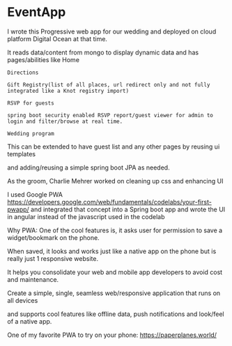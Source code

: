 # EventApp
I wrote this Progressive web app for our wedding and deployed on cloud platform Digital Ocean at that time. 

It reads data/content from mongo to display dynamic data and has pages/abilities like 
  Home
  
    Directions

    Gift Registry(list of all places, url redirect only and not fully integrated like a Knot registry import)

    RSVP for guests

    spring boot security enabled RSVP report/guest viewer for admin to login and filter/browse at real time.

    Wedding program
  
  
This can be extended to have guest list and any other pages by reusing ui templates 

and adding/reusing a simple spring boot JPA as needed. 

As the groom, Charlie Mehrer worked on cleaning up css and enhancing UI

I used Google PWA https://developers.google.com/web/fundamentals/codelabs/your-first-pwapp/ and integrated that concept into a Spring boot app and wrote the UI in angular instead of the javascript used in the codelab

Why PWA: One of the cool features is, it asks user for permission to save a widget/bookmark on the phone. 

When saved, it looks and works just like a native app on the phone but is really just 1 responsive website. 

It helps you consolidate your web and mobile app developers to avoid cost and maintenance. 

Create a simple, single, seamless web/responsive application that runs on all devices

and supports cool features like offline data, push notifications and look/feel of a native app.

One of my favorite PWA to try on your phone: https://paperplanes.world/
